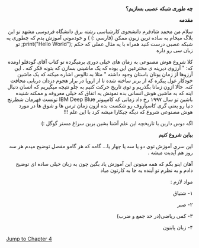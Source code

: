 <p dir='rtl' align='right'><b>چه طوری شبکه عصبی بسازیم؟</b></p>

<p dir='rtl' align='right'><b>مقدمه</b></p>

<p dir='rtl' align='right'>سلام من محمد شادفرم دانشجوی کارشناسی رشته برق دانشگاه فردوسی مشهد تو این بلاگ میخام به ساده ترین زبون ممکن (فارسی :) ) و خودمونی آموزش بدم که چطوری یه شبکه عصبی درست کنید همراه با یه مثال عملی که حکم ;print("Hello World");  تو زبان سی رو داره</p>
<p dir='rtl' align='right'>کلا شروع هوش مصنوعی به زمان های خیلی دوری برمیگرده تو کتاب آقای گودفلو اومده که: " آرزوی دیرینه ی مخترعین این بوده که یک ماشینی بسازن که بتونه فکر کنه . این آرزوها از زمان یونان باستان وجود داشته " مثلا به تالوس اشاره میکنه که یک ماشین خودکار غول پیکره که از برنز ساخته شده تا از اروپا در برار هجوم دزدان دریایی محافت کنه.
حالا ازون زمانا بگذریم و توی تاریخ حرکت کنیم به جلو نتیجه میگیریم که انسان دنبال اینه که به ماشین هوش انسانی بده نمونش یه اتفاق که خیلی معروفه و ممکنه شنیده باشین تو سال ۱۹۹۷ رخ داد زمانی که کامپیوتر IBM Deep Blue تونست قهرمان شطرنج دنیا رو یعنی گری کاسپاروف رو شکست بده ازون زمان ترس ها و شوق ها در مورد هوش مصنوعی شروع که دیگه چیکارا میشه کرد با این علم !!!</p>
<p dir='rtl' align='right'>اگه دوس دارین با تاریخچه این علم آشنا بشین برین سراغ مستر گوگل :)</p>

<p dir='rtl' align='right'><b>بیاین شروع کنیم</b></p>

<p dir='rtl' align='right'>این سری آموزش توی دو یا سه یا چهار یا... گامه که هر گامو مفصل توضیح میدم هر سه روز هم آپدیت میشه . </p>
<p dir='rtl' align='right'>آهان اینو بگم که همه میتونن این آموزش یاد بگین چون به زبان خیلی ساده ای توضیح دادم و به نظرم تو آینده یه جا به کارتون میاد</p>

<p dir='rtl' align='right'>مواد لازم :</p>
<p dir='rtl' align='right'>۱- شتیاق</p>
<p dir='rtl' align='right'>۲- صبر</p>
<p dir='rtl' align='right'>۳- کمی ریاضی(در حد جمع و ضرب)</p>
<p dir='rtl' align='right'>۴- زبان پایتون</p>
<a href="readme.md">Jump to Chapter 4</a>

<p dir='rtl' align='right'></p>
<p dir='rtl' align='right'></p>
<p dir='rtl' align='right'></p>
<p dir='rtl' align='right'></p>
<p dir='rtl' align='right'></p>
<p dir='rtl' align='right'></p>
<p dir='rtl' align='right'></p>
<p dir='rtl' align='right'></p>






















